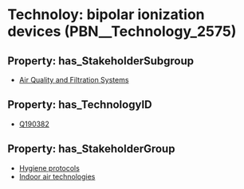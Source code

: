 # Technoloy: __bipolar ionization devices__ (PBN__Technology_2575)

## Property: has_StakeholderSubgroup

* [Air Quality and Filtration Systems](PBN__TechSubgroup_76)

## Property: has_TechnologyID

* [Q190382](Q190382)

## Property: has_StakeholderGroup

* [Hygiene protocols](PBN__TechGroup_9)
* [Indoor air technologies](PBN__TechGroup_13)

